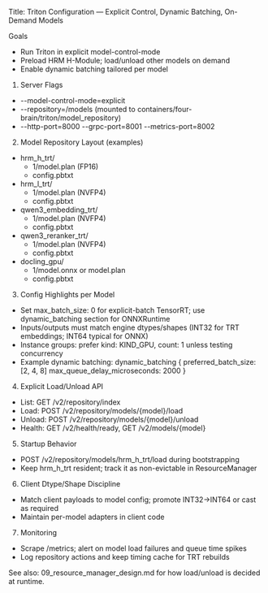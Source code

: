 Title: Triton Configuration — Explicit Control, Dynamic Batching, On-Demand Models

Goals
- Run Triton in explicit model-control-mode
- Preload HRM H-Module; load/unload other models on demand
- Enable dynamic batching tailored per model

1) Server Flags
- --model-control-mode=explicit
- --repository=/models (mounted to containers/four-brain/triton/model_repository)
- --http-port=8000 --grpc-port=8001 --metrics-port=8002

2) Model Repository Layout (examples)
- hrm_h_trt/
  - 1/model.plan  (FP16)
  - config.pbtxt
- hrm_l_trt/
  - 1/model.plan  (NVFP4)
  - config.pbtxt
- qwen3_embedding_trt/
  - 1/model.plan  (NVFP4)
  - config.pbtxt
- qwen3_reranker_trt/
  - 1/model.plan  (NVFP4)
  - config.pbtxt
- docling_gpu/
  - 1/model.onnx or model.plan
  - config.pbtxt

3) Config Highlights per Model
- Set max_batch_size: 0 for explicit-batch TensorRT; use dynamic_batching section for ONNXRuntime
- Inputs/outputs must match engine dtypes/shapes (INT32 for TRT embeddings; INT64 typical for ONNX)
- Instance groups: prefer kind: KIND_GPU, count: 1 unless testing concurrency
- Example dynamic batching:
  dynamic_batching {
    preferred_batch_size: [2, 4, 8]
    max_queue_delay_microseconds: 2000
  }

4) Explicit Load/Unload API
- List: GET  /v2/repository/index
- Load:  POST /v2/repository/models/{model}/load
- Unload: POST /v2/repository/models/{model}/unload
- Health: GET  /v2/health/ready, GET /v2/models/{model}

5) Startup Behavior
- POST /v2/repository/models/hrm_h_trt/load during bootstrapping
- Keep hrm_h_trt resident; track it as non-evictable in ResourceManager

6) Client Dtype/Shape Discipline
- Match client payloads to model config; promote INT32→INT64 or cast as required
- Maintain per-model adapters in client code

7) Monitoring
- Scrape /metrics; alert on model load failures and queue time spikes
- Log repository actions and keep timing cache for TRT rebuilds

See also: 09_resource_manager_design.md for how load/unload is decided at runtime.

